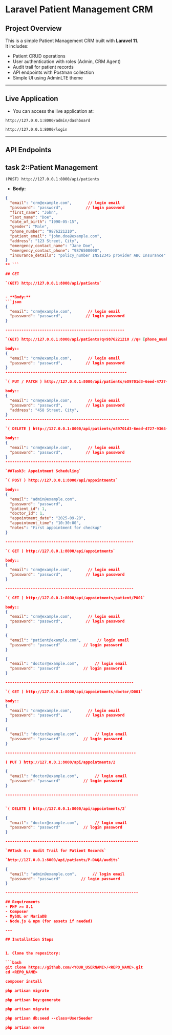 # Laravel Patient Management CRM

## Project Overview
This is a simple Patient Management CRM built with **Laravel 11**.  
It includes:
- Patient CRUD operations
- User authentication with roles (Admin, CRM Agent)
- Audit trail for patient records
- API endpoints with Postman collection
- Simple UI using AdminLTE theme

---

## Live Application
- You can access the live application at: 

`http://127.0.0.1:8000/admin/dashboard`

`http://127.0.0.1:8000/login`



---

## API Endpoints

## task 2::Patient Management

`(POST) http://127.0.0.1:8000/api/patients`

- **Body:**
```json
{
  "email": "crm@example.com",       // login email
  "password": "password",          // login password
  "first_name": "John",
  "last_name": "Doe",
  "date_of_birth": "1990-05-15",
  "gender": "Male",
  "phone_number": "9876221210",
  "patient_email": "john.doe@example.com",
  "address": "123 Street, City",
  "emergency_contact_name": "Jane Doe",
  "emergency_contact_phone": "9876500000",
  "insurance_details": "policy_number INS12345 provider ABC Insurance"
}
** ```

## GET

`(GET) http://127.0.0.1:8000/api/patients`


- **Body:**
```json
{
  "email": "crm@example.com",       // login email
  "password": "password",          // login password
}

----------------------------------------------------

`(GET) http://127.0.0.1:8000/api/patients?q=9876221210 //q= [phone_number / firstname / last_name]`

body::
{
  "email": "crm@example.com",       // login email
  "password": "password",          // login password
}
-----------------------------------------------------

`( PUT / PATCH ) http://127.0.0.1:8000/api/patients/e89701d3-6eed-4727-9364-668ffac0e445`

body::
{
  "email": "crm@example.com",       // login email
  "password": "password",          // login password
  "address": "458 Street, City",
}
------------------------------------------------------

`( DELETE ) http://127.0.0.1:8000/api/patients/e89701d3-6eed-4727-9364-668ffac0e445`

body::
{
  "email": "crm@example.com",       // login email
  "password": "password",          // login password
}
-------------------------------------------------------

`##Task3: Appointment Scheduling`

`( POST ) http://127.0.0.1:8000/api/appointments`

body::
{
  "email": "admin@example.com",
  "password": "password",
  "patient_id": 1,
  "doctor_id": 1,
  "appointment_date": "2025-09-28",
  "appointment_time": "10:30:00",
  "notes": "First appointment for checkup"
}

--------------------------------------------------------

`( GET ) http://127.0.0.1:8000/api/appointments`

body::
{
  "email": "crm@example.com",       // login email
  "password": "password",          // login password
}

--------------------------------------------------------

`( GET ) http://127.0.0.1:8000/api/appointments/patient/P001`

body::
{
  "email": "crm@example.com",       // login email
  "password": "password",          // login password
}

{
  "email": "patient@example.com",       // login email
  "password": "password"          // login password
}

{
  "email": "doctor@example.com",       // login email
  "password": "password"          // login password
}

--------------------------------------------------------

`( GET ) http://127.0.0.1:8000/api/appointments/doctor/D001`

body::
{
  "email": "crm@example.com",       // login email
  "password": "password",          // login password
}

{
  "email": "doctor@example.com",       // login email
  "password": "password"          // login password
}

---------------------------------------------------------

( PUT ) http://127.0.0.1:8000/api/appointments/2

{
  "email": "doctor@example.com",       // login email
  "password": "password"          // login password
}

----------------------------------------------------------


`( DELETE ) http://127.0.0.1:8000/api/appointments/2`

{
  "email": "doctor@example.com",       // login email
  "password": "password"          // login password
}

----------------------------------------------------------

`##Task 4:: Audit Trail for Patient Records`

`http://127.0.0.1:8000/api/patients/P-DAQA/audits`

{
  "email": "admin@example.com",       // login email
  "password": "password"         // login password
}

----------------------------------------------------------

## Requirements
- PHP >= 8.1
- Composer
- MySQL or MariaDB
- Node.js & npm (for assets if needed)

---

## Installation Steps


1. Clone the repository:

```bash
git clone https://github.com/<YOUR_USERNAME>/<REPO_NAME>.git
cd <REPO_NAME>

composer install

php artisan migrate

php artisan key:generate

php artisan migrate

php artisan db:seed --class=UserSeeder

php artisan serve



